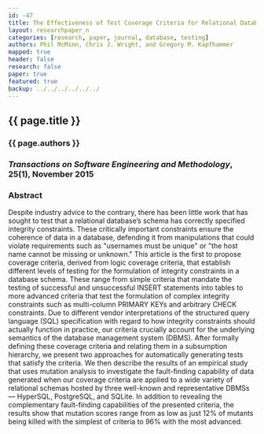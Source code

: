 ```yaml
---
id: -47
title: The Effectiveness of Test Coverage Criteria for Relational Database Schema Integrity Constraints
layout: researchpaper_n
categories: [research, paper, journal, database, testing]
authors: Phil McMinn, Chris J. Wright, and Gregory M. Kapfhammer
mapped: true
header: false
research: false
paper: true
featured: true
backup: ../../../../../../
---
```


## {{ page.title }} [<i class="fa fa-download"></i>]({{site.baseurl}}download/research/papers/tosem2015-mcminn-wright-kapfhammer.pdf "Download this Paper!")

### {{ page.authors }}

### <em>Transactions on Software Engineering and Methodology</em>, 25(1), November 2015

### Abstract

Despite industry advice to the contrary, there has been little work that has sought to test that a relational database’s
schema has correctly specified integrity constraints. These critically important constraints ensure the coherence of
data in a database, defending it from manipulations that could violate requirements such as "usernames must be unique"
or "the host name cannot be missing or unknown." This article is the first to propose coverage criteria, derived from
logic coverage criteria, that establish different levels of testing for the formulation of integrity constraints in a
database schema.  These range from simple criteria that mandate the testing of successful and unsuccessful INSERT
statements into tables to more advanced criteria that test the formulation of complex integrity constraints such as
multi-column PRIMARY KEYs and arbitrary CHECK constraints. Due to different vendor interpretations of the structured
query language (SQL) specification with regard to how integrity constraints should actually function in practice, our
criteria crucially account for the underlying semantics of the database management system (DBMS). After formally
defining these coverage criteria and relating them in a subsumption hierarchy, we present two approaches for
automatically generating tests that satisfy the criteria. We then describe the results of an empirical study that uses
mutation analysis to investigate the fault-finding capability of data generated when our coverage criteria are applied
to a wide variety of relational schemas hosted by three well-known and representative DBMSs &mdash; HyperSQL, PostgreSQL, and
SQLite. In addition to revealing the complementary fault-finding capabilities of the presented criteria, the results
show that mutation scores range from as low as just 12% of mutants being killed with the simplest of criteria to 96%
with the most advanced.
